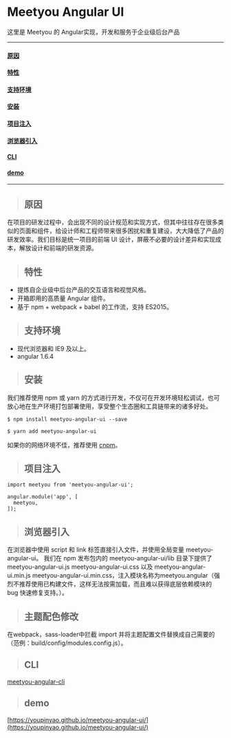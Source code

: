 # Meetyou Angular UI
这里是 Meetyou 的 Angular实现，开发和服务于企业级后台产品

---
#### [原因](#原因)
#### [特性](#特性)
#### [支持环境](#支持环境)
#### [安装](#安装)
#### [项目注入](#项目注入)
#### [浏览器引入](#浏览器引入)
#### [CLI](#CLI)
#### [demo](#demo)
---
  
> ## 原因

在项目的研发过程中，会出现不同的设计规范和实现方式，但其中往往存在很多类似的页面和组件，给设计师和工程师带来很多困扰和重复建设，大大降低了产品的研发效率。我们目标是统一项目的前端 UI 设计，屏蔽不必要的设计差异和实现成本，解放设计和前端的研发资源。
  
> ## 特性

- 提炼自企业级中后台产品的交互语言和视觉风格。
- 开箱即用的高质量 Angular 组件。
- 基于 npm + webpack + babel 的工作流，支持 ES2015。
  
> ## 支持环境

- 现代浏览器和 IE9 及以上。
- angular 1.6.4
  
> ## 安装

我们推荐使用 npm 或 yarn 的方式进行开发，不仅可在开发环境轻松调试，也可放心地在生产环境打包部署使用，享受整个生态圈和工具链带来的诸多好处。
  
```
$ npm install meetyou-angular-ui --save
```
```
$ yarn add meetyou-angular-ui
```
如果你的网络环境不佳，推荐使用 [cnpm](https://github.com/cnpm/cnpm)。
  
> ## 项目注入

```
import meetyou from 'meetyou-angular-ui';

angular.module('app', [
  meetyou,
]);
```
  
> ## 浏览器引入

在浏览器中使用 script 和 link 标签直接引入文件，并使用全局变量 meetyou-angular-ui。
我们在 npm 发布包内的 meetyou-angular-ui/lib 目录下提供了 meetyou-angular-ui.js meetyou-angular-ui.css 以及 meetyou-angular-ui.min.js meetyou-angular-ui.min.css，注入模块名称为meetyou.angular（强烈不推荐使用已构建文件，这样无法按需加载，而且难以获得底层依赖模块的 bug 快速修复支持。）。

> ## 主题配色修改

在webpack，sass-loader中拦截 import 并将主题配置文件替换成自己需要的（范例：build/config/modules.config.js）。

> ## CLI

[meetyou-angular-cli](https://www.npmjs.com/package/meetyou-angular-cli)

> ## demo
[https://youpinyao.github.io/meetyou-angular-ui/](https://youpinyao.github.io/meetyou-angular-ui/)
